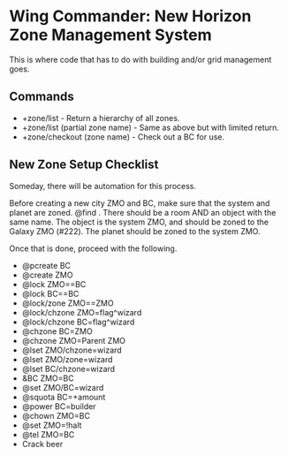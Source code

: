 # Wing Commander: New Horizon Zone Management System

This is where code that has to do with building and/or grid management goes.

## Commands
* +zone/list - Return a hierarchy of all zones.
* +zone/list (partial zone name) - Same as above but with limited return.
* +zone/checkout (zone name) - Check out a BC for use.

## New Zone Setup Checklist

Someday, there will be automation for this process.

Before creating a new city ZMO and BC, make sure that the system and planet are  zoned. 
@find <system name>.  There should be a room AND an object with the same name.
The object is the system ZMO, and should be zoned to the Galaxy ZMO (#222).  The planet should 
be zoned to the system ZMO.

Once that is done, proceed with the following.

* @pcreate BC
* @create ZMO
* @lock ZMO==BC
* @lock BC==BC
* @lock/zone ZMO==ZMO
* @lock/chzone ZMO=flag^wizard
* @lock/chzone BC=flag^wizard
* @chzone BC=ZMO
* @chzone ZMO=Parent ZMO
* @lset ZMO/chzone=wizard
* @lset ZMO/zone=wizard
* @lset BC/chzone=wizard
* &BC ZMO=BC
* @set ZMO/BC=wizard
* @squota BC=+amount
* @power BC=builder
* @chown ZMO=BC
* @set ZMO=!halt
* @tel ZMO=BC
* Crack beer
